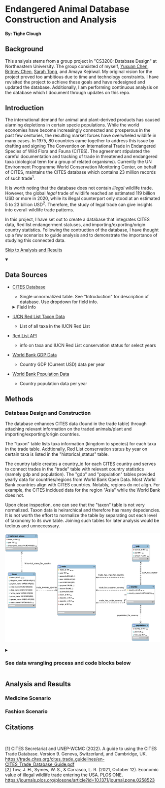 # Endangered Animal Database Construction and Analysis
#### By: Tighe Clough

## Background

This analysis stems from a group project in "CS3200: Database Design" at Northeastern University. The group consisted of myself, [Yuxuan Chen](https://github.com/OOYUKIOO), [Britney Chen](https://github.com/britneyart80), [Sarah Tong](https://github.com/saraht0ng), and Amaya Kejriwal. My original vision for the project proved too ambitious due to time and technology constraints. I have revisited the project to achieve these goals and have redesigned and updated the database. Additionally, I am performing continuous analysis on the database which I document through updates on this repo.

## Introduction

The international demand for animal and plant-derived products has caused alarming depletions in certain specie populations. While the world economies have become increasingly connected and prosperous in the past few centuries, the resulting market forces have overwheled wildlife in many cases. In 1975, 80 countries came together to address this issue by drafting and signing The Convention on International Trade in Endangered Species of Wild Flora and Fauna (CITES). The agreement stipulated the careful documentation and tracking of trade in threatened and endangered taxa (biological term for a group of related organisms). Currently the UN Environment Programme World Conservation Monitoring Center, on behalf of CITES, maintains the CITES database which contains 23 million records of such trade<sup>1</sup>. 

It is worth noting that the database does not contain *illegal* wildlife trade. However, the global *legal* trade of wildlife reached an estimated 119 billion USD or more in 2020, while its illegal counterpart only stood at an estimated 5 to 23 billion USD<sup>2</sup>. Therefore, the study of legal trade can give insights into overall wildlife trade patterns.

In this project, I have set out to create a database that integrates CITES data, Red list endangerment statuses, and importing/exporting/origin country statistics. Following the contruction of the database, I have thought up a few scenarios to guide analysis and to demonstrate the importance of studying this connected data.

[Skip to Analysis and Results](#analysis-and-results)



<details open>
<summary>

## Data Sources

</summary>
  
* <a href="ttrade.cites.org"> CITES Database </a> 
  * Single unnormalized table. See "Introduction" for description of database. Use dropdown for field info.
  
  <details>
    <summary> Field Info </summary>
    
  * Year - year of trade
  * Appendix - CITES classification relating to how endangered the taxon is ("I" being the most, "III" the least))
  * Taxon - taxa traded
  * Class
  * Order
  * Family
  * Genus
  * Term - trade term of taxa (ex. live, body, seed)
  * Quantity
  * Unit - Unit of measurment
  * Importer - Importing country
  * Exporter - Exporting country
  * Origin - Origin Country
  * Purpose
    * B - Breeding in captivity or artificial propagation
    * E - Educational
    * G - Botanical garden
    * H - Hunting trophy
    * L - Law enforcement/judcial/forensix
    * M - Medical (including biomedical research)
    * N - Reintroduction or introduction into the wild
    * P - Personal
    * Q - Circus or travelling exhibition
    * S - Scientific
    * Z - Zoo
  * Source
    * A - Plants/derivatives that have been arttificially propagated
    * C - Animals/derivatives bred in captivity
    * D - Appendix I animals or plants bred/propagated
    * F - Animals born in captivity that do not fulfill C
    * I - Confiscated or seized specimens
    * O - Pre-Convention Species
    * R - Ranched specimens (taken as eggs or juveniles from the wild and raised in captivity)
    * U - unknown
    * W - taken from the wild
    * X - taken from marine environment not under a jurisdiction
    * Y - plants/derivatives (in between artificially propagated and fully wild because had some level of human intervention)
  </details>
* <a href="https://www.iucnredlist.org/search">IUCN Red List Taxon Data</a>
  * List of all taxa in the IUCN Red List
* <a href="https://apiv3.iucnredlist.org/">Red List API </a> 
  * info on taxa and IUCN Red List conservation status for select years
* <a href="https://data.worldbank.org/indicator/NY.GDP.MKTP.CD">World Bank GDP Data </a>
  * Country GDP (Current USD) data per year
* <a href="https://data.worldbank.org/indicator/SP.POP.TOTL">World Bank Population Data </a>
  * Country population data per year
</details>

## Methods

### Database Design and Construction


The database enhances CITES data (found in the trade table) through attaching relevant information on the traded animals/plant and importing/exporting/origin countries. 

The "taxon" table lists taxa information (kingdom to species) for each taxa in the trade table. Addtionally, Red List conservation status by year on certain taxa is listed in the "historical_status" table.  

The country table creates a country_id for each CITES country and serves to connect trades in the "trade" table with relevant country statistics (namely gdp and population). The "gdp" and "population" tables provided yearly data for countries/regions from World Bank Open Data. Most World Bank countries align with CITES countries. Notably, regions do not align. For example, the CITES incldued data for the region "Asia" while the World Bank does not.

Upon close inspection, one can see that the "taxon" table is not very normalized. Taxon data is heirarchical and therefore has many depedencies. It is not worth the effort to normalize the table by separating out each level of taxonomy to its own table. Joining such tables for later analysis would be tedious and unneccessary.

<!-- <img src="https://github.com/thclough/endangered_db/blob/main/readme_images/historical_status.png" width="800" height="563"></img> -->

![ER](https://github.com/thclough/endangered_db/blob/main/readme_images/historical_status.png)

<details>
<summary>

### See data wrangling process and code blocks below

</summary>

The strategy is to prepare each table as a CSV using Python and then load each table into a database. The CITES table is unnormalized and unconducive to attaching data. As the "trade" table is a child to both the "taxon" and "country" tables, these parent tables and their primary keys must be prepared first. The primary keys from these tables can then be inserted as foreign keys into the "trade" table.
  
I first imported relevant packages and read in all of the data from the CSV's, only keeping selected columns:
```python
import pandas as pd
import numpy as np
import joblib

cols = ["Year", "Appendix", "Taxon", "Class", "Order", "Family", "Genus", "Term", "Quantity", "Unit", "Importer", "Exporter", "Origin", "Purpose", "Source"]
  
# create dataframe to append data to
master = pd.DataFrame(columns = cols)

# CITES CSV's are downloaded in separate parts so must put together in one dataframe
for doc_num in range(1, 49):
    temp = pd.read_csv(f"<path to CITES data>/trade_db_{doc_num}.csv", usecols = cols)
    master = pd.concat([master, temp])
```

The newest data (impartial data for 2022) is formatted slightly different:

<img src ="https://github.com/thclough/endangered_db/blob/main/readme_images/new%20data.png" width=1000 height=100></img>

We must use a different method for reading in the data, and format it to fit our existing dataframe:
```python
# read 2022 data
new_cols = ["Year", "App.", "Taxon", "Class", "Order", "Family", "Genus","Term", "Importer reported quantity", "Exporter reported quantity", "Unit", "Importer", "Exporter", "Origin", "Purpose", "Source"]
twenty_df = pd.read_csv(f"<path to CITES data>/cites_2022.csv", usecols = new_cols)

# newer data separates exporter reported quantity and importer reported quantity
# only one party (importer or exporter) reports quantity meaning we can
# sum import/export quantity into one new column to get the general traded quantity and drop the old separaecolumns

# replace nan values with 0's for valid summation
twenty_df["Importer reported quantity"] = twenty_df["Importer reported quantity"].replace(np.nan, 0)
twenty_df["Exporter reported quantity"] = twenty_df["Exporter reported quantity"].replace(np.nan, 0)

# sum the importer and exporter quantities
twenty_df["Quantity"] = twenty_df["Importer reported quantity"] + twenty_df["Exporter reported quantity"]
twenty_df = twenty_df.drop(columns = ["Importer reported quantity", "Exporter reported quantity"])

# rename appendix column to match other data
twenty_df = twenty_df.rename(columns = {"App.": "Appendix"})

# combine dataframes to get full year range (1975-2022)
master2 = pd.concat([master, twenty_df])
```

The master dataframe containing all of the CITES data has many different units:

```python
master2["Unit"].unique()
```
Output
```python
array(['kg', 'g', nan, 'shipments', 'sets', 'm', 'pieces', 'cartons',
       'ml', 'l', 'bags', 'oz', 'flasks', 'pairs', 'cases', 'boxes',
       'sides', 'm2', 'cm', 'inches', 'cans', 'items', 'bottles', 'ft3',
       'm3', 'cm3', 'backskins', 'bellyskins', 'cm2', 'hornback skins',
       'mg', '(skins)', 'microgrammes', 'ft2', 'lbs', 'metric tonnes',
       'dm2', 'Number of specimens'], dtype=object)
```

I converted units to SI units where I could:
```python
# dictionary for converting units
# each key have tuple value containing new unit name and conversion factor
conv_dict = {# length
             "cm" : ("m", 10e-4),
             "inches" : ("m", 0.0254),
             "ft" : ("m", 0.3048),
             # area
             "cm2" : ("m2", 10e-5),
             "dm2" : ("m2", 10e-3),
             "ft2" : ("m2", 0.092903),
             # mass
             "microgrammes": ("kg", 10e-10),
             "mg" : ("kg", 10e-7), #milligram
             "g"  : ("kg", 10e-4), 
             "oz" : ("kg", 0.0283495),
             "lbs": ("kg", 0.453592),
             "metric tonnes" : ("kg", 1000),
             # volume
             "cm3" : ("m3", 10e-7),
             "ml"  : ("m3", 10e-7),
             "l"   : ("m3", 10e-4),
             "ft3" : ("m3", 0.0283168)}

for orig_unit, val in conv_dict.items():
    si_unit = val[0]
    conv_factor = val[1]
    
    # find the correct filter
    filt = master2["Unit"] == orig_unit
    
    master2.loc[filt, "Quantity"] = master2.loc[filt, "Quantity"] * conv_factor
    master2.loc[filt, "Unit"] = si_unit
```

I then summed the quantities of trades with identical characteristics for each year for easier analysis:
  
<img src ="https://github.com/thclough/endangered_db/blob/main/readme_images/sum.png" width=1000 height=100></img>
```python
# nearly identical trades (only differentiated by quantity) in the same year are separate 
# use groupby to create one entry where quantities are amalgamated for one year

by_cols = cols[:]
by_cols.remove("Quantity") # group by everything except quantity (only differentiator)
master2 = master2.groupby(by = by_cols, dropna = False).sum().sort_values(by_cols)
master2 = master2.reset_index()
```

I then dropped all entries that did not have specic taxa data:

```python
master2 = master2[[len(taxon) > 1 for taxon in master2["Taxon"].str.split()]]
```

I then made all of the taxonomy names lowercase for easy comparison:

```python
# make all lower case for comparison with taxon table
lower_cols = ["Class", "Order", "Family", "Genus", "Taxon"]
master2[lower_cols] = master2[lower_cols].copy(deep=True).apply(lambda x: x.str.lower())
```

#### "taxon" Table CSV

The "taxon" table will be a parent of the trade table. The table will contain all taxa in the IUCN RED List along with those in the trade table. My manipulation of the trade table dataframe so far has been in preparation for comapring the two CSVs, seeing which taxa are in CITES trade data but NOT in the IUCN RED List data, then adding those to the "taxon" table. For example, there are hyprid species and "spp" (more than one species of the same genus) in the CITES trade data which are not in the IUCN RED List: 

<img src ="https://github.com/thclough/endangered_db/blob/main/readme_images/spp.png"></img>
<img src ="https://github.com/thclough/endangered_db/blob/main/readme_images/hybrid.png"></img>

So I first had to load the IUCN taxon data into a new dataframe:

```python
#### Read in taxon data ####
# taxon data from IUCN Red List database of endangered animals
# every entry in "trade" table will have a taxon id, linking to the "taxon" table, participation is mandatory

# columns to use
cols = ["kingdomName", "phylumName", "className", "orderName", "familyName", "genusName", "speciesName"]

# read csvs (had to read two because of data export limits from Red)
LC = pd.read_csv("original_data/taxonomy_LC.csv", usecols = cols)
ex_LC = pd.read_csv("original_data/taxonomy_ex.csv", usecols = cols)

# combine
taxon_df = pd.concat([LC, ex_LC])

# lowercase for good looks
taxon_df = taxon_df.apply(lambda x: x.str.lower())

# get rid of the weird naming
taxon_df.columns = [col.replace("Name","") for col in taxon_df.columns]

# create a taxon column
taxon_df["taxon"] = (taxon_df["genus"] + ' ' + taxon_df["species"]).copy(deep = True)
```

I added higher order classification data to CITES trade taxon that were missing such data and performed an outer join to obtain a comprehensive taxon dataframe: 

```python
# take just the taxon data out of the cites trade table
cites_taxon = master2[lower_cols].copy(deep=True).drop_duplicates()

# lower case the column labels to match with the taxon table columns
cites_taxon.columns = [col.lower() for col in cites_taxon.columns]

# get kingdom and phylum for the CITES data
# create a df for the classes with their kingdoms and phylums 
higher = taxon_df[["kingdom", "phylum", "class"]].drop_duplicates() # unique kingdom, phylum, class in taxon_df
cites_taxon = cites_taxon.merge(higher, how="outer", on="class")

# outer join for comprehensive set of taxa
on_cols = ["kingdom", "phylum", "class", "order", "family", "genus", "taxon"]
taxon_df = taxon_df.merge(cites_taxon, how="outer", on=on_cols).drop_duplicates().dropna(subset=["taxon"])
```

#### "historical_status" Table CSV

[Yuki Chen](https://github.com/OOYUKIOO) wrote the original code to fetch data from the Red List API.

The original project only only collected data on taxon related to medicinal purposes. In this extension of the project, I decided to collect data on all CITES taxon that were in the Red List. While this was a lengthier process, it made for a more complete data set. I prepared the list of CITES taxon for Red List data collection with a simple pandas inner join:

```python
# get the taxon name and then merge with original taxon data on taxon
temp = master2.merge(taxon_df2, left_on="taxon_id", right_index=True).merge(taxon_df, on="taxon")[["taxon_id", "taxon", "species_y"]].drop_duplicates()
```

See code [here](https://github.com/thclough/endangered_db/blob/main/prepare_status_data.py) for fetching data from the API.

#### "country" Table CSV

[Sarah Tong](https://github.com/saraht0ng) and myself modified the original list of World Bank countries and codes given

We created the primary keys for each country and mapped the World Bank countries to each CITES country. These primary keys are used as foreign keys in the "gdp" and "population" tables.

#### "gdp" and "population" Table CSV

[Yuki Chen](https://github.com/OOYUKIOO) wrote original code to format the "gdp" Table CSV found [here](https://github.com/thclough/endangered_db/blob/main/prepare_gdp_data.py)

This code normalized the World Bank gdp data for each country. I repurposed the code to normalize population data.

#### Aligning Parent and Child Keys

I first created a primary key disctionary for the "taxon" table and mapped them into the trade table:

```python
### Aligning foreign keys for creation of database

# find the foreign keys for the taxon data
# create way to map foreign keys
# giving each taxa an index number (starts at 0 so adding 1)
taxon_dict = {y:x+1 for x,y in taxon_df["taxon"].to_dict().items()}

# add foreign keys
master2["taxon_id"] = master2["Taxon"].map(taxon_dict)
```

A similar process for the "country" foreign keys:

```python
# Create foreign keys for different countries
# data taken from World Bank
countries_df = pd.read_csv("original_data/countries - API_NY.GDP.PCAP.CD_DS2_en_csv_v2_2445354.csv", index_col=0)

countries_df.reset_index(drop=True, inplace=True)

# some weird countries to change out
master2 = master2.replace("YD","YE")
master2 = master2.replace("NT","AN")
master2 = master2.replace("HS","") # HS typo (maybe does not exist)

# create map for foreign keys
countries_dict = {y:int(x+1) for x,y in countries_df["cites_code"].to_dict().items()}

# insert correct foreign keys
master2["importer_id"] = master2["Importer"].map(countries_dict)
master2["exporter_id"] = master2["Exporter"].map(countries_dict)
master2["origin_id"] = master2["Origin"].map(countries_dict)
```

I dropped unwanted columns/entries and finalized the indices:

```python
# drop unneeded columns
master2 = master2.drop(["Taxon","Class", "Order", "Family", "Exporter","Importer", "Origin","Species","Genus"],axis=1)

# every entry needs all three foreign 
master2 = master2.dropna(subset=["importer_id", "exporter_id", "origin_id"])

# reset index ands start at 1
master2.reset_index(drop=True, inplace = True)
master2.index += 1
```

</details>

## Analysis and Results

### Medicine Scenario



### Fashion Scenario

## Citations

<br>

[1] CITES Secretariat and UNEP-WCMC (2022). A guide to using the CITES Trade Database. Version 9. Geneva, Switzerland, and Cambridge, UK. https://trade.cites.org/cites_trade_guidelines/en-CITES_Trade_Database_Guide.pdf
<br>
[2] Tow, J. H., Symes, W. S., & Carrasco, L. R. (2021, October 12). Economic value of illegal wildlife trade entering the USA. PLOS ONE. https://journals.plos.org/plosone/article?id=10.1371/journal.pone.0258523
</details>
